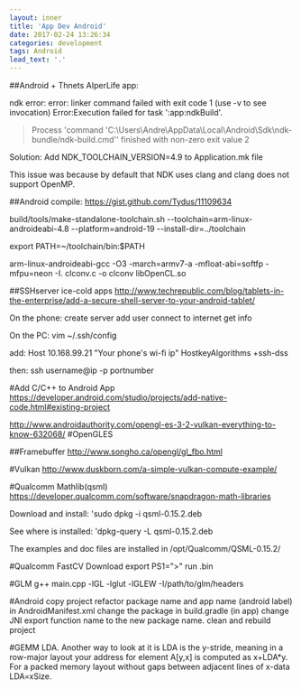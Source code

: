 ```yaml
---
layout: inner
title: 'App Dev Android'
date: 2017-02-24 13:26:34
categories: development
tags: Android
lead_text: '.'
---
```


##Android + Thnets
AIperLife app:

ndk error:
 error: linker command failed with exit code 1 (use -v to see invocation)
Error:Execution failed for task ':app:ndkBuild'.
> Process 'command 'C:\Users\Andre\AppData\Local\Android\Sdk\ndk-bundle/ndk-build.cmd'' finished with non-zero exit value 2

Solution: Add NDK_TOOLCHAIN_VERSION=4.9 to Application.mk file

This issue was because by default that NDK uses clang and clang does not support OpenMP.

##Android compile:
https://gist.github.com/Tydus/11109634

build/tools/make-standalone-toolchain.sh --toolchain=arm-linux-androideabi-4.8 --platform=android-19 --install-dir=../toolchain

export PATH=~/toolchain/bin:$PATH

arm-linux-androideabi-gcc -O3 -march=armv7-a -mfloat-abi=softfp -mfpu=neon -I. clconv.c -o clconv libOpenCL.so


##SSHserver ice-cold apps
http://www.techrepublic.com/blog/tablets-in-the-enterprise/add-a-secure-shell-server-to-your-android-tablet/

On the phone:
create server
add user
connect to internet
get info

On the PC:
vim ~/.ssh/config

add:
Host 10.168.99.21 "Your phone's wi-fi ip"
HostkeyAlgorithms +ssh-dss

then:
ssh username@ip -p portnumber


#Add C/C++ to Android App
https://developer.android.com/studio/projects/add-native-code.html#existing-project



http://www.androidauthority.com/opengl-es-3-2-vulkan-everything-to-know-632068/
#OpenGLES

##Framebuffer
http://www.songho.ca/opengl/gl_fbo.html

#Vulkan
http://www.duskborn.com/a-simple-vulkan-compute-example/

#Qualcomm Mathlib(qsml)
https://developer.qualcomm.com/software/snapdragon-math-libraries

Download and install:
'sudo dpkg -i qsml-0.15.2.deb

See where is installed:
'dpkg-query -L qsml-0.15.2.deb

The examples and doc files are installed in
/opt/Qualcomm/QSML-0.15.2/

#Qualcomm FastCV
Download
export PS1=">"
run .bin

#GLM
g++ main.cpp -lGL -lglut -lGLEW -I/path/to/glm/headers

#Android copy project
refactor package name and app name (android label) in AndroidManifest.xml
change the package in build.gradle (in app)
change JNI export function name to the new package name.
clean and rebuild project

#GEMM
LDA. Another way to look at it is LDA is the y-stride,
meaning in a row-major layout your address for element A[y,x]
is computed as x+LDA*y. For a packed memory layout without
gaps between adjacent lines of x-data LDA=xSize.


